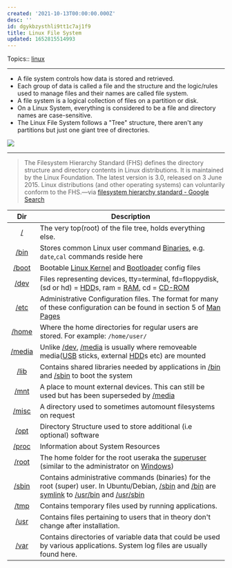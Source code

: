 ```yaml
---
created: '2021-10-13T00:00:00.000Z'
desc: ''
id: dgykbzysthli9tt1c7aj1f9
title: Linux File System
updated: 1652815514993
---
```

   
Topics::  [linux](../topics/linux.md)   
   
   
---   
   
   
- A file system controls how data is stored and retrieved.   
- Each group of data is called a file and the structure and the logic/rules used to manage files and their names are called file system.   
- A file system is a logical collection of files on a partition or disk.   
- On a Linux System, everything is considered to be a file and directory names are case-sensitive.   
- The Linux File System follows a "Tree" structure, there aren't any partitions but just one giant tree of directories.   
   
![](https://raw.githubusercontent.com/zubayrrr/twiki/main/bin/image.3ctr3rpzyao.png)   
   
   
---   
   
> The Filesystem Hierarchy Standard (FHS) defines the directory structure and directory contents in Linux distributions. It is maintained by the Linux Foundation. The latest version is 3.0, released on 3 June 2015. Linux distributions (and other operating systems) can voluntarily conform to the FHS.—via [filesystem hierarchy standard - Google Search](https://www.google.com/search?q=filesystem+hierarchy+standard&oq=filesystem+hi&aqs=chrome.1.69i57j0i512l5j0i22i30l4.8503j0j1&sourceid=chrome&ie=UTF-8)   
   
<table>   
<thead>   
<tr class="header">   
<th style="text-align: center;">Dir</th>   
<th>Description</th>   
</tr>   
</thead>   
<tbody>   
<tr class="odd">   
<td style="text-align: center;"><a href="#%2F" class="tc-tiddlylink tc-tiddlylink-missing">/</a></td>   
<td>The very top(root) of the file tree, holds everything else.</td>   
</tr>   
<tr class="even">   
<td style="text-align: center;"><a href="#%2Fbin" class="tc-tiddlylink tc-tiddlylink-missing">/bin</a></td>   
<td>Stores common Linux user command <a href="#Binaries" class="tc-tiddlylink tc-tiddlylink-missing">Binaries</a>, e.g. <code>date</code>,<code>cal</code> commands reside here</td>   
</tr>   
<tr class="odd">   
<td style="text-align: center;"><a href="#%2Fboot" class="tc-tiddlylink tc-tiddlylink-missing">/boot</a></td>   
<td>Bootable <a href="#Linux%20Kernel" class="tc-tiddlylink tc-tiddlylink-missing">Linux Kernel</a> and <a href="#Bootloader" class="tc-tiddlylink tc-tiddlylink-missing">Bootloader</a> config files</td>   
</tr>   
<tr class="even">   
<td style="text-align: center;"><a href="#%2Fdev" class="tc-tiddlylink tc-tiddlylink-missing">/dev</a></td>   
<td>Files representing devices, tty=terminal, fd=floppydisk, (sd or hd) = <a href="#HDD" class="tc-tiddlylink tc-tiddlylink-resolves">HDD</a>s, ram = <a href="#RAM" class="tc-tiddlylink tc-tiddlylink-resolves">RAM</a>, cd = <a href="#CD-ROM" class="tc-tiddlylink tc-tiddlylink-missing">CD-ROM</a></td>   
</tr>   
<tr class="odd">   
<td style="text-align: center;"><a href="#%2Fetc" class="tc-tiddlylink tc-tiddlylink-missing">/etc</a></td>   
<td>Administrative Configuration files. The format for many of these configuration can be found in section 5 of <a href="#Man%20Pages" class="tc-tiddlylink tc-tiddlylink-resolves">Man Pages</a></td>   
</tr>   
<tr class="even">   
<td style="text-align: center;"><a href="#%2Fhome" class="tc-tiddlylink tc-tiddlylink-missing">/home</a></td>   
<td>Where the home directories for regular users are stored. For example: <code>/home/user/</code></td>   
</tr>   
<tr class="odd">   
<td style="text-align: center;"><a href="#%2Fmedia" class="tc-tiddlylink tc-tiddlylink-missing">/media</a></td>   
<td>Unlike <a href="#%2Fdev" class="tc-tiddlylink tc-tiddlylink-missing">/dev</a>, <a href="#%2Fmedia" class="tc-tiddlylink tc-tiddlylink-missing">/media</a> is usually where removeable media(<a href="#USB" class="tc-tiddlylink tc-tiddlylink-resolves">USB</a> sticks, external <a href="#HDD" class="tc-tiddlylink tc-tiddlylink-resolves">HDD</a>s etc) are mounted</td>   
</tr>   
<tr class="even">   
<td style="text-align: center;"><a href="#%2Flib" class="tc-tiddlylink tc-tiddlylink-missing">/lib</a></td>   
<td>Contains shared libraries needed by applications in <a href="#%2Fbin" class="tc-tiddlylink tc-tiddlylink-missing">/bin</a> and <a href="#%2Fsbin" class="tc-tiddlylink tc-tiddlylink-missing">/sbin</a> to boot the system</td>   
</tr>   
<tr class="odd">   
<td style="text-align: center;"><a href="#%2Fmnt" class="tc-tiddlylink tc-tiddlylink-missing">/mnt</a></td>   
<td>A place to mount external devices. This can still be used but has been superseded by <a href="#%2Fmedia" class="tc-tiddlylink tc-tiddlylink-missing">/media</a></td>   
</tr>   
<tr class="even">   
<td style="text-align: center;"><a href="#%2Fmisc" class="tc-tiddlylink tc-tiddlylink-missing">/misc</a></td>   
<td>A directory used to sometimes automount filesystems on request</td>   
</tr>   
<tr class="odd">   
<td style="text-align: center;"><a href="#%2Fopt" class="tc-tiddlylink tc-tiddlylink-missing">/opt</a></td>   
<td>Directory Structure used to store additional (i.e optional) software</td>   
</tr>   
<tr class="even">   
<td style="text-align: center;"><a href="#%2Fproc" class="tc-tiddlylink tc-tiddlylink-missing">/proc</a></td>   
<td>Information about System Resources</td>   
</tr>   
<tr class="odd">   
<td style="text-align: center;"><a href="#%2Froot" class="tc-tiddlylink tc-tiddlylink-missing">/root</a></td>   
<td>The home folder for the root useraka the <a href="#superuser" class="tc-tiddlylink tc-tiddlylink-missing">superuser</a> (similar to the administrator on <a href="#Windows" class="tc-tiddlylink tc-tiddlylink-missing">Windows</a>)</td>   
</tr>   
<tr class="even">   
<td style="text-align: center;"><a href="#%2Fsbin" class="tc-tiddlylink tc-tiddlylink-missing">/sbin</a></td>   
<td>Contains administrative commands (binaries) for the root (super) user. In Ubuntu/Debian, <a href="#%2Fsbin" class="tc-tiddlylink tc-tiddlylink-missing">/sbin</a> and <a href="#%2Fbin" class="tc-tiddlylink tc-tiddlylink-missing">/bin</a> are <a href="#symlink" class="tc-tiddlylink tc-tiddlylink-resolves">symlink</a> to <a href="#%2Fusr" class="tc-tiddlylink tc-tiddlylink-missing">/usr</a><a href="#%2Fbin" class="tc-tiddlylink tc-tiddlylink-missing">/bin</a> and <a href="#%2Fusr" class="tc-tiddlylink tc-tiddlylink-missing">/usr</a><a href="#%2Fsbin" class="tc-tiddlylink tc-tiddlylink-missing">/sbin</a></td>   
</tr>   
<tr class="odd">   
<td style="text-align: center;"><a href="#%2Ftmp" class="tc-tiddlylink tc-tiddlylink-missing">/tmp</a></td>   
<td>Contains temporary files used by running applications.</td>   
</tr>   
<tr class="even">   
<td style="text-align: center;"><a href="#%2Fusr" class="tc-tiddlylink tc-tiddlylink-missing">/usr</a></td>   
<td>Contains files pertaining to users that in theory don't change after installation.</td>   
</tr>   
<tr class="odd">   
<td style="text-align: center;"><a href="#%2Fvar" class="tc-tiddlylink tc-tiddlylink-missing">/var</a></td>   
<td>Contains directories of variable data that could be used by various applications. System log files are usually found here.</td>   
</tr>   
</tbody>   
</table>